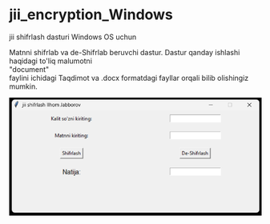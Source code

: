 # jii_encryption_Windows
jii shifrlash dasturi Windows OS uchun

Matnni shifrlab va de-Shifrlab beruvchi dastur.
Dastur qanday ishlashi haqidagi to'liq malumotni <br>"document"</br> faylini ichidagi Taqdimot va .docx formatdagi fayllar orqali bilib olishingiz mumkin.<br>

<img src="Screenshot 2024-01-17 202033.png" alt="program photo">


